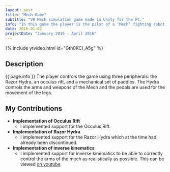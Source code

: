 ```yaml
---
layout: post
title: "Mech Game"
subtitle: "VR Mech simulation game made in Unity for the PC."
info: "In this game the player is the pilot of a ‘Mech’ fighting robot who has to protect themselves from the hordes of enemies that approach from all directions while also walking to beacons that have to be lit to complete the game."
date: 2016-01-02
projectDate: "January 2016 - April 2016"
---
```

{% include ytvideo.html id="Gth0KCI_A5g" %}

## Description
{{ page.info }} The player controls the game using three peripherals: the Razor Hydra, an occulus rift, and a mechanical set of paddles. The Hydra controls the arms and weapons of the Mech and the pedals are used for the movement of the legs.

## My Contributions
* __Implementation of Occulus Rift__
  * I implemented support for the Occulus Rift.
* __Implementation of Razor Hydra__
  * I implemented support for the Razor Hydra which at the time had already been discontinued.
* __Implementation of inverse kinematics__
  * I implemented support for inverse kinematics to be able to correctly control the arms of the mech as realistically as possible. This can be viewed [on youtube](https://www.youtube.com/watch?v=A-OfPg-s0TE).